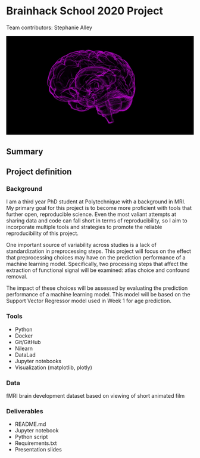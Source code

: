 # Brainhack School 2020 Project

Team contributors: Stephanie Alley

![Brain visual](brain-image.jpg)

## Summary

## Project definition

### Background
I am a third year PhD student at Polytechnique with a background in MRI. My primary goal for this project is to become more proficient with tools that further open, reproducible science. Even the most valiant attempts at sharing data and code can fall short in terms of reproducibility, so I aim to incorporate multiple tools and strategies to promote the reliable reproducibility of this project.

One important source of variability across studies is a lack of standardization in preprocessing steps. This project will focus on the effect that preprocessing choices may have on the prediction performance of a machine learning model. Specifically, two processing steps that affect the extraction of functional signal will be examined: atlas choice and confound removal.

The impact of these choices will be assessed by evaluating the prediction performance of a machine learning model. This model will be based on the Support Vector Regressor model used in Week 1 for age prediction.

### Tools
* Python
* Docker
* Git/GitHub
* Nilearn
* DataLad
* Jupyter notebooks
* Visualization (matplotlib, plotly)

### Data
fMRI brain development dataset based on viewing of short animated film

### Deliverables
* README.md
* Jupyter notebook
* Python script
* Requirements.txt
* Presentation slides
